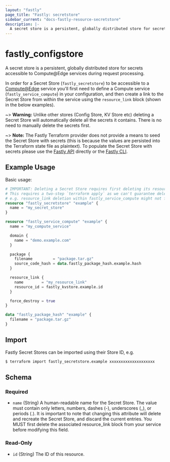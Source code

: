 ```yaml
---
layout: "fastly"
page_title: "Fastly: secretstore"
sidebar_current: "docs-fastly-resource-secretstore"
description: |-
  A secret store is a persistent, globally distributed store for secrets accessible to Compute@Edge services during request processing.
---
```


# fastly_configstore

A secret store is a persistent, globally distributed store for secrets accessible to Compute@Edge services during request processing.

In order for a Secret Store (`fastly_secretstore`) to be accessible to a [Compute@Edge](https://developer.fastly.com/learning/compute/) service you'll first need to define a Compute service (`fastly_service_compute`) in your configuration, and then create a link to the Secret Store from within the service using the `resource_link` block (shown in the below examples).

~> **Warning:** Unlike other stores (Config Store, KV Store etc) deleting a Secret Store will automatically delete all the secrets it contains. There is no need to manually delete the secrets first.

~> **Note:** The Fastly Terraform provider does not provide a means to seed the Secret Store with secrets (this is because the values are persisted into the Terraform state file as plaintext). To populate the Secret Store with secrets please use the [Fastly API](https://developer.fastly.com/reference/api/services/resources/secret-store-secret/) directly or the [Fastly CLI](https://developer.fastly.com/reference/cli/secret-store-entry/).

## Example Usage

Basic usage:

```terraform
# IMPORTANT: Deleting a Secret Store requires first deleting its resource_link.
# This requires a two-step `terraform apply` as we can't guarantee deletion order.
# e.g. resource_link deletion within fastly_service_compute might not finish first.
resource "fastly_secretstore" "example" {
  name = "my_secret_store"
}

resource "fastly_service_compute" "example" {
  name = "my_compute_service"

  domain {
    name = "demo.example.com"
  }

  package {
    filename         = "package.tar.gz"
    source_code_hash = data.fastly_package_hash.example.hash
  }

  resource_link {
    name        = "my_resource_link"
    resource_id = fastly_kvstore.example.id
  }

  force_destroy = true
}

data "fastly_package_hash" "example" {
  filename = "package.tar.gz"
}
```

## Import

Fastly Secret Stores can be imported using their Store ID, e.g.

```sh
$ terraform import fastly_secretstore.example xxxxxxxxxxxxxxxxxxxx
```

<!-- schema generated by tfplugindocs -->
## Schema

### Required

- `name` (String) A human-readable name for the Secret Store. The value must contain only letters, numbers, dashes (-), underscores (_), or periods (.). It is important to note that changing this attribute will delete and recreate the Secret Store, and discard the current entries. You MUST first delete the associated resource_link block from your service before modifying this field.

### Read-Only

- `id` (String) The ID of this resource.
